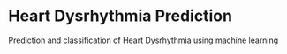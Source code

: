 # Heart Dysrhythmia Prediction
Prediction and classification of Heart Dysrhythmia using machine learning 
